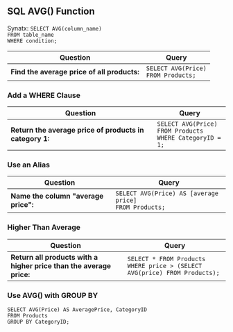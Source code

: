 ## SQL AVG() Function

Synatx:
          `SELECT AVG(column_name)` <br> `FROM table_name` <br> `WHERE condition;`


| Question                                             | Query                                                                                           |
|------------------------------------------------------|-------------------------------------------------------------------------------------------------|
| **Find the average price of all products:** | `SELECT AVG(Price)`<br> `FROM Products;`|


### Add a WHERE Clause

| Question                                             | Query                                                                                           |
|------------------------------------------------------|-------------------------------------------------------------------------------------------------|
| **Return the average price of products in category 1:** | `SELECT AVG(Price)`<br> `FROM Products`<br> `WHERE CategoryID = 1;`|

### Use an Alias
| Question                                             | Query                                                                                           |
|------------------------------------------------------|-------------------------------------------------------------------------------------------------|
| **Name the column "average price":** | `SELECT AVG(Price) AS [average price]`<br> `FROM Products;`|


### Higher Than Average

| Question                                             | Query                                                                                           |
|------------------------------------------------------|-------------------------------------------------------------------------------------------------|
| **Return all products with a higher price than the average price:** | `SELECT * FROM Products`<br> `WHERE price > (SELECT AVG(price) FROM Products);`|

### Use AVG() with GROUP BY

`SELECT AVG(Price) AS AveragePrice, CategoryID` <br> `FROM Products` <br> `GROUP BY CategoryID;`
